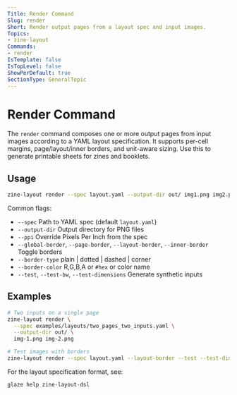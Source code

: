 ```yaml
---
Title: Render Command
Slug: render
Short: Render output pages from a layout spec and input images.
Topics:
- zine-layout
Commands:
- render
IsTemplate: false
IsTopLevel: false
ShowPerDefault: true
SectionType: GeneralTopic
---
```


# Render Command

The `render` command composes one or more output pages from input images according to a YAML layout specification. It supports per-cell margins, page/layout/inner borders, and unit-aware sizing. Use this to generate printable sheets for zines and booklets.

## Usage

```bash
zine-layout render --spec layout.yaml --output-dir out/ img1.png img2.png
```

Common flags:
- `--spec` Path to YAML spec (default `layout.yaml`)
- `--output-dir` Output directory for PNG files
- `--ppi` Override Pixels Per Inch from the spec
- `--global-border`, `--page-border`, `--layout-border`, `--inner-border` Toggle borders
- `--border-type` plain | dotted | dashed | corner
- `--border-color` R,G,B,A or `#hex` or color name
- `--test`, `--test-bw`, `--test-dimensions` Generate synthetic inputs

## Examples

```bash
# Two inputs on a single page
zine-layout render \
  --spec examples/layouts/two_pages_two_inputs.yaml \
  --output-dir out/ \
  img-1.png img-2.png

# Test images with borders
zine-layout render --spec layout.yaml --layout-border --test --test-dimensions 600px,800px
```

For the layout specification format, see:

```
glaze help zine-layout-dsl
```

